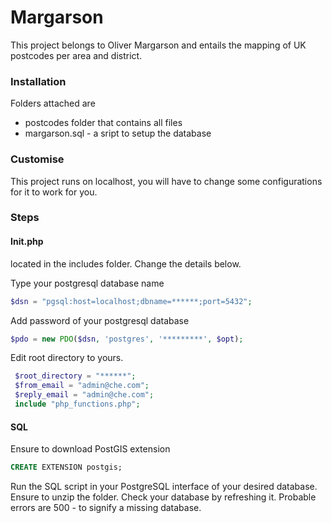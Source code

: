 # Margarson
This project belongs to Oliver Margarson and entails the mapping of UK postcodes per area and district.

### Installation 
Folders attached are 
- postcodes folder that contains all files
- margarson.sql - a sript to setup the database 

### Customise
This project runs on localhost, you will have to change some configurations for it to work for you.
### Steps 

#### Init.php 
located in the includes folder. Change the details below.

Type your postgresql database name
``` php
$dsn = "pgsql:host=localhost;dbname=******;port=5432";
```
Add password of your postgresql database
``` php
$pdo = new PDO($dsn, 'postgres', '*********', $opt);
```
Edit root directory to yours.
``` php
 $root_directory = "******";
 $from_email = "admin@che.com";
 $reply_email = "admin@che.com";
 include "php_functions.php";
 ```
#### SQL 
Ensure to download PostGIS extension

```sql
CREATE EXTENSION postgis;
```
Run the SQL script in your PostgreSQL interface of your desired database. 
Ensure to unzip the folder.
Check your database by refreshing it.
Probable errors are 500 -  to signify a missing database.

